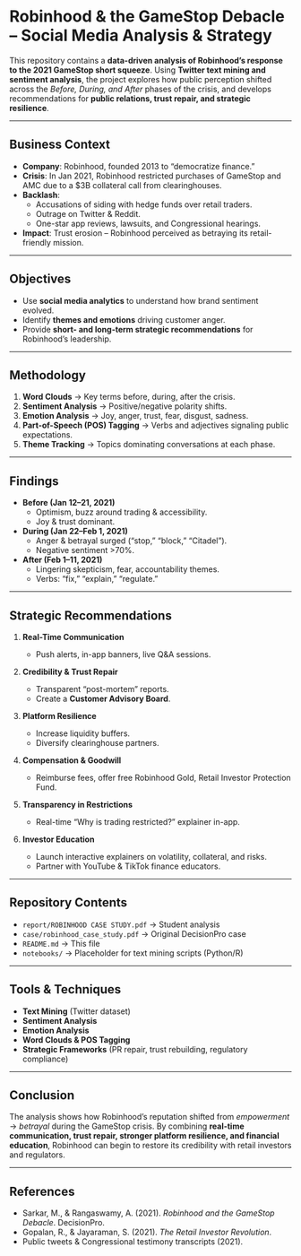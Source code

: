# Robinhood & the GameStop Debacle – Social Media Analysis & Strategy

This repository contains a **data-driven analysis of Robinhood’s response to the 2021 GameStop short squeeze**. Using **Twitter text mining and sentiment analysis**, the project explores how public perception shifted across the *Before, During, and After* phases of the crisis, and develops recommendations for **public relations, trust repair, and strategic resilience**.

---

##  Business Context
- **Company**: Robinhood, founded 2013 to “democratize finance.”  
- **Crisis**: In Jan 2021, Robinhood restricted purchases of GameStop and AMC due to a $3B collateral call from clearinghouses.  
- **Backlash**:  
  - Accusations of siding with hedge funds over retail traders.  
  - Outrage on Twitter & Reddit.  
  - One-star app reviews, lawsuits, and Congressional hearings.  
- **Impact**: Trust erosion – Robinhood perceived as betraying its retail-friendly mission.

---

##  Objectives
- Use **social media analytics** to understand how brand sentiment evolved.  
- Identify **themes and emotions** driving customer anger.  
- Provide **short- and long-term strategic recommendations** for Robinhood’s leadership.  

---

##  Methodology
1. **Word Clouds** → Key terms before, during, after the crisis.  
2. **Sentiment Analysis** → Positive/negative polarity shifts.  
3. **Emotion Analysis** → Joy, anger, trust, fear, disgust, sadness.  
4. **Part-of-Speech (POS) Tagging** → Verbs and adjectives signaling public expectations.  
5. **Theme Tracking** → Topics dominating conversations at each phase.  

---

##  Findings
- **Before (Jan 12–21, 2021)**  
  - Optimism, buzz around trading & accessibility.  
  - Joy & trust dominant.  
- **During (Jan 22–Feb 1, 2021)**  
  - Anger & betrayal surged (“stop,” “block,” “Citadel”).  
  - Negative sentiment >70%.  
- **After (Feb 1–11, 2021)**  
  - Lingering skepticism, fear, accountability themes.  
  - Verbs: “fix,” “explain,” “regulate.”  

---

##  Strategic Recommendations
1. **Real-Time Communication**  
   - Push alerts, in-app banners, live Q&A sessions.  

2. **Credibility & Trust Repair**  
   - Transparent “post-mortem” reports.  
   - Create a **Customer Advisory Board**.  

3. **Platform Resilience**  
   - Increase liquidity buffers.  
   - Diversify clearinghouse partners.  

4. **Compensation & Goodwill**  
   - Reimburse fees, offer free Robinhood Gold, Retail Investor Protection Fund.  

5. **Transparency in Restrictions**  
   - Real-time “Why is trading restricted?” explainer in-app.  

6. **Investor Education**  
   - Launch interactive explainers on volatility, collateral, and risks.  
   - Partner with YouTube & TikTok finance educators.  

---

##  Repository Contents
- `report/ROBINHOOD CASE STUDY.pdf` → Student analysis  
- `case/robinhood_case_study.pdf` → Original DecisionPro case  
- `README.md` → This file  
- `notebooks/` → Placeholder for text mining scripts (Python/R)  

---

##  Tools & Techniques
- **Text Mining** (Twitter dataset)  
- **Sentiment Analysis**  
- **Emotion Analysis**  
- **Word Clouds & POS Tagging**  
- **Strategic Frameworks** (PR repair, trust rebuilding, regulatory compliance)  

---

##  Conclusion
The analysis shows how Robinhood’s reputation shifted from *empowerment* → *betrayal* during the GameStop crisis. By combining **real-time communication, trust repair, stronger platform resilience, and financial education**, Robinhood can begin to restore its credibility with retail investors and regulators.  

---

##  References
- Sarkar, M., & Rangaswamy, A. (2021). *Robinhood and the GameStop Debacle*. DecisionPro.  
- Gopalan, R., & Jayaraman, S. (2021). *The Retail Investor Revolution*.  
- Public tweets & Congressional testimony transcripts (2021).  

